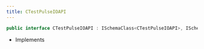 ```yaml
---
title: CTestPulseIOAPI
---
```


```csharp
public interface CTestPulseIOAPI : ISchemaClass<CTestPulseIOAPI>, ISchemaField, ISchemaClass, INativeHandle
```

- Implements

